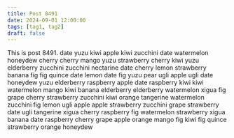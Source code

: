 ```yaml
---
title: Post 8491
date: 2024-09-01 12:00:00
tags: [tag1, tag2]
draft: false
---
```

This is post 8491.
date
yuzu
kiwi
apple
kiwi
zucchini
date
watermelon
honeydew
cherry
cherry
mango
yuzu
strawberry
cherry
kiwi
yuzu
elderberry
zucchini
zucchini
nectarine
date
cherry
lemon
strawberry
banana
fig
fig
quince
date
lemon
date
fig
yuzu
pear
ugli
apple
ugli
date
honeydew
yuzu
elderberry
raspberry
apple
date
raspberry
kiwi
kiwi
watermelon
mango
kiwi
banana
elderberry
elderberry
watermelon
xigua
fig
grape
cherry
strawberry
zucchini
kiwi
orange
tangerine
watermelon
zucchini
fig
lemon
ugli
apple
apple
strawberry
zucchini
grape
strawberry
date
ugli
tangerine
xigua
cherry
raspberry
fig
watermelon
strawberry
xigua
banana
date
raspberry
cherry
grape
apple
orange
mango
fig
kiwi
fig
quince
strawberry
orange
honeydew

